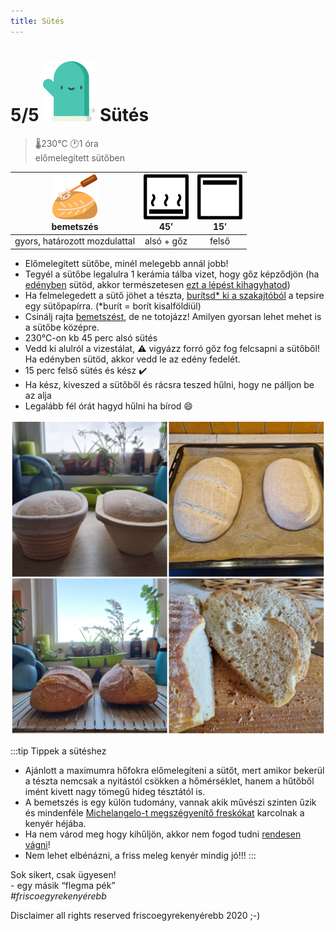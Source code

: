 ```yaml
---
title: Sütés
---
```


# 5/5 ![a](/img/icons/glove_48px.svg) Sütés
>🌡️230°C 🕐1 óra  
>előmelegített sütőben  

![dough-cutter](/img/icons/dough-cutter_36px.svg "bementszés")<br/>bemetszés|![alsosutes](/img/icons/sutes_also_goz_36px.svg "alsó sütés gőzben")<br/>45′|![felsosutes](/img/icons/sutes_felsoe_36px.svg "felső sütés")<br/>15′|
|:---:|:---:|:---:|
|gyors, határozott mozdulattal|alsó + gőz|felső|

- Előmelegített sütőbe, minél melegebb annál jobb!
- Tegyél a sütőbe legalulra 1 kerámia tálba vizet, hogy gőz képződjön (ha [edényben](https://www.instagram.com/p/B3uvU4TAuD8/) sütöd, akkor természetesen [ezt a lépést kihagyhatod](https://www.instagram.com/p/ByJyjxeAv28/))
- Ha felmelegedett a sütő jöhet a tészta, [burítsd\* ki a szakajtóból](https://www.instagram.com/p/B9vyQihBTsO/) a tepsire egy sütőpapírra. (\*burít = borít kisalföldiül)
- Csinálj rajta [bemetszést](https://www.instagram.com/p/CXFzpzfjpqG/), de ne totojázz! Amilyen gyorsan lehet mehet is a sütőbe középre.
- 230°C-on kb 45 perc alsó sütés
- Vedd ki alulról a vizestálat, ⚠️ vigyázz forró gőz fog felcsapni a sütőből! Ha edényben sütöd, akkor vedd le az edény fedelét.
- 15 perc felső sütés és kész ✔️
- Ha kész, kiveszed a sütőből és rácsra teszed hűlni, hogy ne pálljon be az alja
- Legalább fél órát hagyd hűlni ha bírod 😄

![finish](/img/photos/finish.jpg)

:::tip Tippek a sütéshez
- Ajánlott a maximumra hőfokra előmelegíteni a sütőt, mert amikor bekerül a tészta nemcsak a nyitástól csökken a hőmérséklet, hanem a hűtőből imént kivett nagy tömegű hideg tésztától is.
- A bemetszés is egy külön tudomány, vannak akik művészi szinten űzik és mindenféle [Michelangelo-t megszégyenítő freskókat](https://www.instagram.com/p/B9pBtUypbYG/) karcolnak a kenyér héjába.
- Ha nem várod meg hogy kihűljön, akkor nem fogod tudni [rendesen vágni](https://www.instagram.com/p/ByRNVVmgPJm/)!
- Nem lehet elbénázni, a friss meleg kenyér mindig jó!!!
:::


Sok sikert, csak ügyesen!  
\- egy másik “flegma pék”  
*#friscoegyrekenyérebb*


<div style={{textAlign: 'right'}}>
Disclaimer
all rights reserved friscoegyrekenyérebb
2020
;-)
</div>


